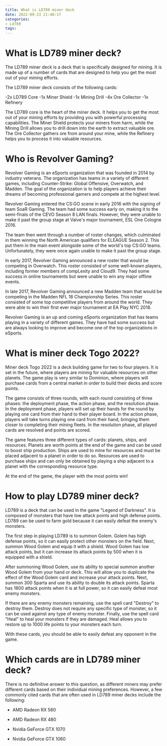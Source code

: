 ```yaml
---
title: What is LD789 miner deck 
date: 2022-09-23 21:40:17
categories:
- Ld789
tags:
---
```



# What is LD789 miner deck? 

The LD789 miner deck is a deck that is specifically designed for mining. It is made up of a number of cards that are designed to help you get the most out of your mining efforts.

The LD789 miner deck consists of the following cards:

-2x LD789 Core
-1x Miner Shield 
-1x Mining Drill 
-4x Ore Collector 
-1x Refinery 

The LD789 core is the heart of the miner deck. It helps you to get the most out of your mining efforts by providing you with powerful processing capabilities. The Miner Shield protects your miners from harm, while the Mining Drill allows you to drill down into the earth to extract valuable ore. The Ore Collector gathers ore from around your mine, while the Refinery helps you to process it into valuable resources.

# Who is Revolver Gaming? 

 Revolver Gaming is an eSports organization that was founded in 2014 by industry veterans. The organization has teams in a variety of different games, including Counter-Strike: Global Offensive, Overwatch, and Madden. The goal of the organization is to help players achieve their dreams of becoming professional gamers and compete at the highest level.

Revolver Gaming entered the CS:GO scene in early 2016 with the signing of team SoaR Gaming. The team had some success early on, making it to the semi-finals of the CEVO Season 8 LAN finals. However, they were unable to make it past the group stage at Valve's major tournament, ESL One Cologne 2016.

The team then went through a number of roster changes, which culminated in them winning the North American qualifiers for ELEAGUE Season 2. This put them in the main event alongside some of the world's top CS:GO teams. Unfortunately, they were once again unable to make it past the group stage.

In early 2017, Revolver Gaming announced a new roster that would be competing in Overwatch. This roster consisted of some well-known players, including former members of compLexity and Cloud9. They had some success in online tournaments but were unable to win any major offline events. 

In late 2017, Revolver Gaming announced a new Madden team that would be competing in the Madden NFL 18 Championship Series. This roster consisted of some top competitive players from around the world. They were able to win their first ever major tournament at EA Play NYC 2018. 

Revolver Gaming is an up and coming eSports organization that has teams playing in a variety of different games. They have had some success but are always looking to improve and become one of the top organizations in eSports.

# What is miner deck Togo 2022? 

Miner deck Togo 2022 is a deck building game for two to four players. It is set in the future, where players are mining for valuable resources on other planets. The game play is very similar to Dominion, where players will purchase cards from a central market in order to build their decks and score points.

The game consists of three rounds, with each round consisting of three phases: the deployment phase, the action phase, and the resolution phase. In the deployment phase, players will set up their hands for the round by playing one card from their hand to their player board. In the action phase, players will take turns playing one card from their hand, bringing them closer to completing their mining fleets. In the resolution phase, all played cards are resolved and points are scored.

The game features three different types of cards: planets, ships, and resources. Planets are worth points at the end of the game and can be used to boost ship production. Ships are used to mine for resources and must be placed adjacent to a planet in order to do so. Resources are used to purchase ships and can only be obtained by playing a ship adjacent to a planet with the corresponding resource type.

At the end of the game, the player with the most points win!

# How to play LD789 miner deck? 

LD789 is a deck that can be used in the game "Legend of Darkness". It is composed of monsters that have low attack points and high defense points. LD789 can be used to farm gold because it can easily defeat the enemy's monsters. 

The first step in playing LD789 is to summon Golem. Golem has high defense points, so it can easily protect other monsters on the field. Next, summon Wood Golem and equip it with a shield. Wood Golem has low attack points, but it can increase its attack points by 500 when it is equipped with a shield. 

After summoning Wood Golem, use its ability to special summon another Wood Golem from your hand or deck. This will allow you to duplicate the effect of the Wood Golem card and increase your attack points. Next, summon 300 Sparta and use its ability to double its attack points. Sparta has 1800 attack points when it is at full power, so it can easily defeat most enemy monsters. 

If there are any enemy monsters remaining, use the spell card "Destroy" to destroy them. Destroy does not require any specific type of monster, so it can be used against any type of enemy monster. Finally, use the spell card "Heal" to heal your monsters if they are damaged. Heal allows you to restore up to 1000 life points to your monsters each turn. 

With these cards, you should be able to easily defeat any opponent in the game.

# Which cards are in LD789 miner deck?

There is no definitive answer to this question, as different miners may prefer different cards based on their individual mining preferences. However, a few commonly cited cards that are often used in LD789 miner decks include the following:

- AMD Radeon RX 580

- AMD Radeon RX 480

- Nvidia GeForce GTX 1070

- Nvidia GeForce GTX 1060